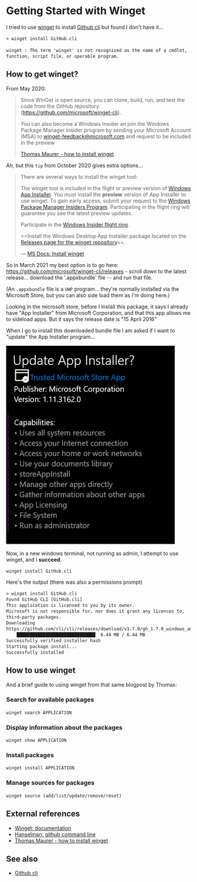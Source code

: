 ﻿# Getting Started with Winget

I tried to use [winget](https://docs.microsoft.com/en-us/windows/package-manager/) to install [Github cli](../github/github_cli.md) but found I don't have it...

	> winget install GitHub.cli

	winget : The term 'winget' is not recognized as the name of a cmdlet, function, script file, or operable program.

## How to get winget?

From May 2020:

> Since WinGet is open source, you can clone, build, run, and test the code from the GitHub repository (<https://github.com/microsoft/winget-cli>).
>
> You can also become a Windows Insider an join the Windows Package Manager Insider program by sending your Microsoft Account (MSA) to <winget-feedback@microsoft.com> and request to be included in the preview
>
> [Thomas Maurer - how to install winget](https://www.thomasmaurer.ch/2020/05/how-to-install-winget-windows-package-manager/)

Ah, but this `tip` from October 2020 gives extra options...

> There are several ways to install the winget tool:
>
> The winget tool is included in the flight or preview version of [Windows App Installer](https://www.microsoft.com/p/app-installer/9nblggh4nns1?ocid=9nblggh4nns1_ORSEARCH_Bing&rtc=1&activetab=pivot:overviewtab). You must install the **preview** version of App Installer to use winget. To gain early access, submit your request to the [Windows Package Manager Insiders Program](https://aka.ms/AppInstaller_InsiderProgram). Participating in the flight ring will guarantee you see the latest preview updates.
>
> Participate in the [Windows Insider flight ring](https://insider.windows.com/).
>
> ==Install the Windows Desktop App Installer package located on the [Releases page for the winget repository](https://github.com/microsoft/winget-cli/releases)==.
>
> &mdash; [MS Docs: Install winget](https://docs.microsoft.com/en-us/windows/package-manager/winget/#install-winget)

So in March 2021 my best option is to go here: <https://github.com/microsoft/winget-cli/releases> - scroll down to the latest release... download the '.appxbundle' file -- and run that file.

(An `.appxbundle` file is a `UWP` program... they're normally installed via the Microsoft Store, but you can also side load them as I'm doing here.)

Looking in the microsoft store, before I install this package, it says I already have "App Installer" from Microsoft Corporation, and that this app allows me to sideload apps. But it says the release date is "15 April 2016"

When I go to install this downloaded bundle file I am asked if I want to "update" the App Installer program...

![update app installer](update_app_installer.png)

Now, in a new windows terminal, not running as admin, I attempt to use winget, and I **succeed**.

	winget install GitHub.cli

Here's the output (there was also a permissions prompt)

	> winget install GitHub.cli
	Found GitHub CLI [GitHub.cli]
	This application is licensed to you by its owner.
	Microsoft is not responsible for, nor does it grant any licences to, third-party packages.
	Downloading https://github.com/cli/cli/releases/download/v1.7.0/gh_1.7.0_windows_amd64.msi
		██████████████████████████████  6.44 MB / 6.44 MB
	Successfully verified installer hash
	Starting package install...
	Successfully installed

## How to use winget

And a brief guide to using winget from that same blogpost by Thomas:

### Search for available packages

	winget search APPLICATION

### Display information about the packages

	winget show APPLICATION

### Install packages

	winget install APPLICATION

### Manage sources for packages

	winget source (add/list/update/remove/reset)

## External references

- [Winget: documentation](https://docs.microsoft.com/en-us/windows/package-manager/)
- [Hanselman: github command line](https://www.hanselman.com/blog/dont-forget-about-the-github-command-line)
- [Thomas Maurer - how to install winget](https://www.thomasmaurer.ch/2020/05/how-to-install-winget-windows-package-manager/)

## See also

- [Github cli](../github/github_cli.md)
